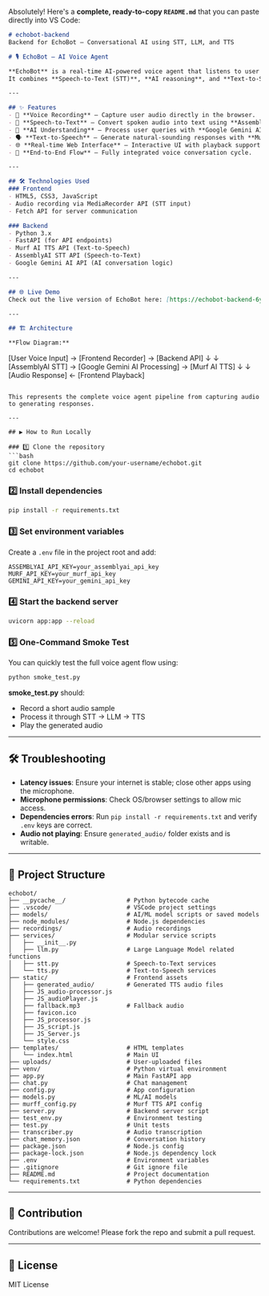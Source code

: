 Absolutely! Here's a **complete, ready-to-copy `README.md`** that you can paste directly into VS Code:

```markdown
# echobot-backend
Backend for EchoBot – Conversational AI using STT, LLM, and TTS

# 🎙️ EchoBot – AI Voice Agent

**EchoBot** is a real-time AI-powered voice agent that listens to user speech, understands it using AI, and responds back using **Murf AI** voices.  
It combines **Speech-to-Text (STT)**, **AI reasoning**, and **Text-to-Speech (TTS)** to create a seamless conversation experience.

---

## ✨ Features
- 🎤 **Voice Recording** – Capture user audio directly in the browser.
- 📝 **Speech-to-Text** – Convert spoken audio into text using **AssemblyAI**.
- 🤖 **AI Understanding** – Process user queries with **Google Gemini AI**.
- 🗣 **Text-to-Speech** – Generate natural-sounding responses with **Murf AI**.
- 🌐 **Real-time Web Interface** – Interactive UI with playback support.
- 🔄 **End-to-End Flow** – Fully integrated voice conversation cycle.

---

## 🛠 Technologies Used
### Frontend
- HTML5, CSS3, JavaScript
- Audio recording via MediaRecorder API (STT input)
- Fetch API for server communication

### Backend
- Python 3.x
- FastAPI (for API endpoints)
- Murf AI TTS API (Text-to-Speech)
- AssemblyAI STT API (Speech-to-Text)
- Google Gemini AI API (AI conversation logic)

---

## 🌐 Live Demo
Check out the live version of EchoBot here: [https://echobot-backend-6yr8.onrender.com/]

---

## 🏗 Architecture

**Flow Diagram:**

```

\[User Voice Input] → \[Frontend Recorder] → \[Backend API]
↓                     ↓
\[AssemblyAI STT] → \[Google Gemini AI Processing] → \[Murf AI TTS]
↓                     ↓
\[Audio Response] ← \[Frontend Playback]

````

This represents the complete voice agent pipeline from capturing audio to generating responses.

---

## ▶️ How to Run Locally

### 1️⃣ Clone the repository
```bash
git clone https://github.com/your-username/echobot.git
cd echobot
````

### 2️⃣ Install dependencies

```bash
pip install -r requirements.txt
```

### 3️⃣ Set environment variables

Create a `.env` file in the project root and add:

```
ASSEMBLYAI_API_KEY=your_assemblyai_api_key
MURF_API_KEY=your_murf_api_key
GEMINI_API_KEY=your_gemini_api_key
```

### 4️⃣ Start the backend server

```bash
uvicorn app:app --reload
```

### 5️⃣ One-Command Smoke Test

You can quickly test the full voice agent flow using:

```bash
python smoke_test.py
```

**smoke\_test.py** should:

* Record a short audio sample
* Process it through STT → LLM → TTS
* Play the generated audio

---

## 🛠 Troubleshooting

* **Latency issues**: Ensure your internet is stable; close other apps using the microphone.
* **Microphone permissions**: Check OS/browser settings to allow mic access.
* **Dependencies errors**: Run `pip install -r requirements.txt` and verify `.env` keys are correct.
* **Audio not playing**: Ensure `generated_audio/` folder exists and is writable.

---

## 📂 Project Structure

```
echobot/
├── __pycache__/                 # Python bytecode cache
├── .vscode/                     # VSCode project settings
├── models/                      # AI/ML model scripts or saved models
├── node_modules/                # Node.js dependencies
├── recordings/                  # Audio recordings
├── services/                    # Modular service scripts
│   ├── __init__.py
│   ├── llm.py                   # Large Language Model related functions
│   ├── stt.py                   # Speech-to-Text services
│   └── tts.py                   # Text-to-Speech services
├── static/                      # Frontend assets
│   ├── generated_audio/         # Generated TTS audio files
│   ├── JS_audio-processor.js
│   ├── JS_audioPlayer.js
│   ├── fallback.mp3             # Fallback audio
│   ├── favicon.ico
│   ├── JS_processor.js
│   ├── JS_script.js
│   ├── JS_Server.js
│   └── style.css
├── templates/                   # HTML templates
│   └── index.html               # Main UI
├── uploads/                     # User-uploaded files
├── venv/                        # Python virtual environment
├── app.py                       # Main FastAPI app
├── chat.py                      # Chat management
├── config.py                    # App configuration
├── models.py                    # ML/AI models
├── murff_config.py              # Murf TTS API config
├── server.py                    # Backend server script
├── test_env.py                  # Environment testing
├── test.py                      # Unit tests
├── transcriber.py               # Audio transcription
├── chat_memory.json             # Conversation history
├── package.json                 # Node.js config
├── package-lock.json            # Node.js dependency lock
├── .env                         # Environment variables
├── .gitignore                   # Git ignore file
├── README.md                    # Project documentation
└── requirements.txt             # Python dependencies
```

---

## 🤝 Contribution

Contributions are welcome! Please fork the repo and submit a pull request.

---

## 📝 License

MIT License

```
